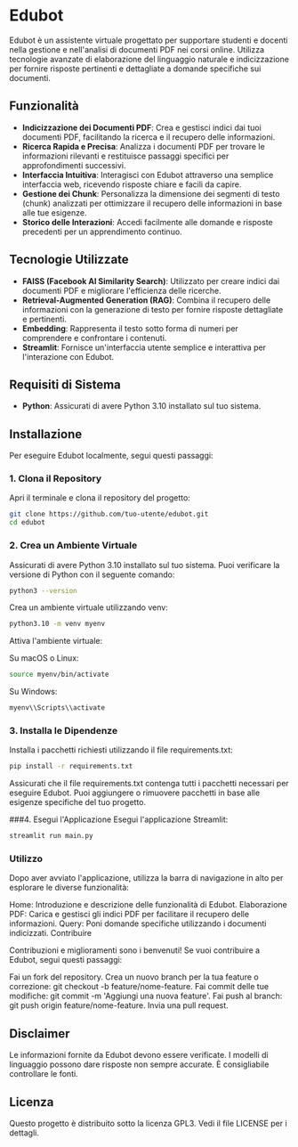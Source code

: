 # Edubot

Edubot è un assistente virtuale progettato per supportare studenti e docenti nella gestione e nell'analisi di documenti PDF nei corsi online. Utilizza tecnologie avanzate di elaborazione del linguaggio naturale e indicizzazione per fornire risposte pertinenti e dettagliate a domande specifiche sui documenti.

## Funzionalità

- **Indicizzazione dei Documenti PDF**: Crea e gestisci indici dai tuoi documenti PDF, facilitando la ricerca e il recupero delle informazioni.
- **Ricerca Rapida e Precisa**: Analizza i documenti PDF per trovare le informazioni rilevanti e restituisce passaggi specifici per approfondimenti successivi.
- **Interfaccia Intuitiva**: Interagisci con Edubot attraverso una semplice interfaccia web, ricevendo risposte chiare e facili da capire.
- **Gestione dei Chunk**: Personalizza la dimensione dei segmenti di testo (chunk) analizzati per ottimizzare il recupero delle informazioni in base alle tue esigenze.
- **Storico delle Interazioni**: Accedi facilmente alle domande e risposte precedenti per un apprendimento continuo.

## Tecnologie Utilizzate

- **FAISS (Facebook AI Similarity Search)**: Utilizzato per creare indici dai documenti PDF e migliorare l'efficienza delle ricerche.
- **Retrieval-Augmented Generation (RAG)**: Combina il recupero delle informazioni con la generazione di testo per fornire risposte dettagliate e pertinenti.
- **Embedding**: Rappresenta il testo sotto forma di numeri per comprendere e confrontare i contenuti.
- **Streamlit**: Fornisce un'interfaccia utente semplice e interattiva per l'interazione con Edubot.

## Requisiti di Sistema

- **Python**: Assicurati di avere Python 3.10 installato sul tuo sistema.

## Installazione

Per eseguire Edubot localmente, segui questi passaggi:

### 1. Clona il Repository

Apri il terminale e clona il repository del progetto:

```bash
git clone https://github.com/tuo-utente/edubot.git
cd edubot
```
### 2. Crea un Ambiente Virtuale
Assicurati di avere Python 3.10 installato sul tuo sistema. Puoi verificare la versione di Python con il seguente comando:

```bash
python3 --version
```

Crea un ambiente virtuale utilizzando venv:

```bash
python3.10 -m venv myenv
```

Attiva l'ambiente virtuale:

Su macOS o Linux:

```bash
source myenv/bin/activate
```

Su Windows:

```bash
myenv\\Scripts\\activate

```
### 3. Installa le Dipendenze
Installa i pacchetti richiesti utilizzando il file requirements.txt:

```bash
pip install -r requirements.txt
```


Assicurati che il file requirements.txt contenga tutti i pacchetti necessari per eseguire Edubot. Puoi aggiungere o rimuovere pacchetti in base alle esigenze specifiche del tuo progetto.

###4. Esegui l'Applicazione
Esegui l'applicazione Streamlit:

```bash
streamlit run main.py
```
### Utilizzo
Dopo aver avviato l'applicazione, utilizza la barra di navigazione in alto per esplorare le diverse funzionalità:

Home: Introduzione e descrizione delle funzionalità di Edubot.
Elaborazione PDF: Carica e gestisci gli indici PDF per facilitare il recupero delle informazioni.
Query: Poni domande specifiche utilizzando i documenti indicizzati.
Contribuire

Contribuzioni e miglioramenti sono i benvenuti! Se vuoi contribuire a Edubot, segui questi passaggi:

Fai un fork del repository.
Crea un nuovo branch per la tua feature o correzione: git checkout -b feature/nome-feature.
Fai commit delle tue modifiche: git commit -m 'Aggiungi una nuova feature'.
Fai push al branch: git push origin feature/nome-feature.
Invia una pull request.

## Disclaimer
Le informazioni fornite da Edubot devono essere verificate. I modelli di linguaggio possono dare risposte non sempre accurate. È consigliabile controllare le fonti.

## Licenza
Questo progetto è distribuito sotto la licenza GPL3. Vedi il file LICENSE per i dettagli.
